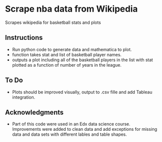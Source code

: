# Scrape nba data from Wikipedia
Scrapes wikipedia for basketball stats and plots

## Instructions
* Run python code to generate data and mathematica to plot.
* function takes stat and list of basketball player names.
* outputs a plot including all of the basketball players in the list with stat plotted as a function of number of years in the league.

## To Do
* Plots should be improved visually, output to .csv fille and add Tableau integration.

## Acknowledgments

* Part of this code were used in an Edx data science course. Improvements were added to clean data and add exceptions for missing data and data sets with different lables and table shapes.

